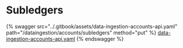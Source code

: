 # Subledgers

{% swagger src="../.gitbook/assets/data-ingestion-accounts-api.yaml" path="/dataingestion/accounts/subledgers" method="put" %}
[data-ingestion-accounts-api.yaml](../.gitbook/assets/data-ingestion-accounts-api.yaml)
{% endswagger %}

